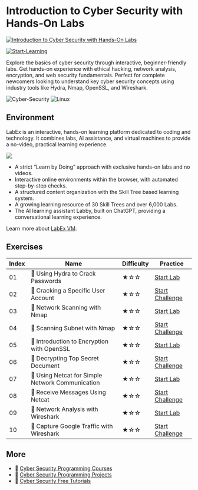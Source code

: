 # Introduction to Cyber Security with Hands-On Labs

[![Introduction to Cyber Security with Hands-On Labs](https://cover-creator.appbot.io/cysec-practice-labs.png)](https://labex.io/courses/cyber-security-with-hands-on-labs)

[![Start-Learning](https://img.shields.io/badge/Start-Learning-whitesmoke?style=for-the-badge)](https://labex.io/courses/cyber-security-with-hands-on-labs)

Explore the basics of cyber security through interactive, beginner-friendly labs. Get hands-on experience with ethical hacking, network analysis, encryption, and web security fundamentals. Perfect for complete newcomers looking to understand key cyber security concepts using industry tools like Hydra, Nmap, OpenSSL, and Wireshark.

![Cyber-Security](https://img.shields.io/badge/Cyber-Security-whitesmoke?style=for-the-badge&logo=cyber-security)
![Linux](https://img.shields.io/badge/Linux-whitesmoke?style=for-the-badge&logo=linux)


## Environment

LabEx is an interactive, hands-on learning platform dedicated to coding and technology. It combines labs, AI assistance, and virtual machines to provide a no-video, practical learning experience.

![](https://tutorial-screenshot.getvm.io/images/vm-1725247253.png)

- A strict “Learn by Doing” approach with exclusive hands-on labs and no videos.
- Interactive online environments within the browser, with automated step-by-step checks.
- A structured content organization with the Skill Tree based learning system.
- A growing learning resource of 30 Skill Trees and over 6,000 Labs.
- The AI learning assistant Labby, built on ChatGPT, providing a conversational learning experience.

Learn more about [LabEx VM](https://support.labex.io/using-labex/virtual-machine).

## Exercises

|   Index | Name                                            | Difficulty   | Practice                                                                                                                      |
|---------|-------------------------------------------------|--------------|-------------------------------------------------------------------------------------------------------------------------------|
|      01 | 📖 Using Hydra to Crack Passwords                | ★☆☆          | <a target='_blank' href='https://labex.io/tutorials/linux-using-hydra-to-crack-passwords-391981'>Start Lab</a>                |
|      02 | 🎯 Cracking a Specific User Account              | ★☆☆          | <a target='_blank' href='https://labex.io/tutorials/linux-cracking-a-specific-user-account-392077'>Start Challenge</a>        |
|      03 | 📖 Network Scanning with Nmap                    | ★☆☆          | <a target='_blank' href='https://labex.io/tutorials/cysec-network-scanning-with-nmap-392010'>Start Lab</a>                    |
|      04 | 🎯 Scanning Subnet with Nmap                     | ★☆☆          | <a target='_blank' href='https://labex.io/tutorials/cysec-scanning-subnet-with-nmap-392091'>Start Challenge</a>               |
|      05 | 📖 Introduction to Encryption with OpenSSL       | ★☆☆          | <a target='_blank' href='https://labex.io/tutorials/linux-introduction-to-encryption-with-openssl-392023'>Start Lab</a>       |
|      06 | 🎯 Decrypting Top Secret Document                | ★☆☆          | <a target='_blank' href='https://labex.io/tutorials/linux-decrypting-top-secret-document-392097'>Start Challenge</a>          |
|      07 | 📖 Using Netcat for Simple Network Communication | ★☆☆          | <a target='_blank' href='https://labex.io/tutorials/linux-using-netcat-for-simple-network-communication-392039'>Start Lab</a> |
|      08 | 🎯 Receive Messages Using Netcat                 | ★☆☆          | <a target='_blank' href='https://labex.io/tutorials/linux-receive-messages-using-netcat-392102'>Start Challenge</a>           |
|      09 | 📖 Network Analysis with Wireshark               | ★☆☆          | <a target='_blank' href='https://labex.io/tutorials/cysec-network-analysis-with-wireshark-392055'>Start Lab</a>               |
|      10 | 🎯 Capture Google Traffic with Wireshark         | ★☆☆          | <a target='_blank' href='https://labex.io/tutorials/cysec-capture-google-traffic-with-wireshark-392126'>Start Challenge</a>   |

## More

- 🔗 [Cyber Security Programming Courses](https://github.com/labex-labs/awesome-programming-courses)
- 🔗 [Cyber Security Programming Projects](https://github.com/labex-labs/awesome-programming-projects)
- 🔗 [Cyber Security Free Tutorials](https://github.com/labex-labs/cysec-free-tutorials)

